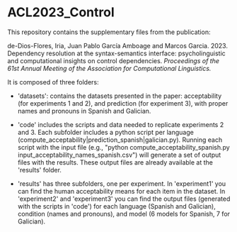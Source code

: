 # ACL2023_Control

This repository contains the supplementary files from the publication: 

de-Dios-Flores, Iria, Juan Pablo García Amboage and Marcos Garcia. 2023. Dependency resolution at the syntax-semantics interface: psycholinguistic and computational insights on control dependencies. *Proceedings of the  61st Annual Meeting of the Association for Computational Linguistics.*

It is composed of three folders: 

- 'datasets': contains the datasets presented in the paper: acceptability (for experiments 1 and 2), and prediction (for experiment 3), with proper names and pronouns in Spanish and Galician.

- 'code' includes the scripts and data needed to replicate experiments 2 and 3. Each subfolder includes a python script per language (compute_acceptability|prediction_spanish|galician.py). Running each script with the input file (e.g., "python compute_acceptability_spanish.py input_acceptability_names_spanish.csv") will generate a set of output files with the results. These output files are already available at the 'results' folder.

- 'results' has three subfolders, one per experiment. In 'experiment1' you can find the human acceptability means for each item in the dataset. In 'experiment2' and 'experiment3' you can find the output files (generated with the scripts in 'code') for each language (Spanish and Galician), condition (names and pronouns), and model (6 models for Spanish, 7 for Galician).
